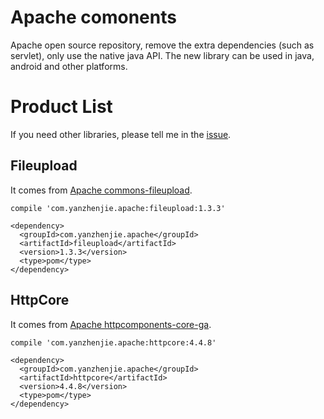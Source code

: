 # Apache comonents
Apache open source repository, remove the extra dependencies (such as servlet), only use the native java API. The new library can be used in java, android and other platforms.

# Product List
If you need other libraries, please tell me in the [issue](https://github.com/yanzhenjie/apache-components/issues).

## Fileupload
It comes from [Apache commons-fileupload](http://commons.apache.org/proper/commons-fileupload/).  

```
compile 'com.yanzhenjie.apache:fileupload:1.3.3'
```

```
<dependency>
  <groupId>com.yanzhenjie.apache</groupId>
  <artifactId>fileupload</artifactId>
  <version>1.3.3</version>
  <type>pom</type>
</dependency>
```

## HttpCore
It comes from [Apache httpcomponents-core-ga](http://hc.apache.org/httpcomponents-core-ga/).  

```
compile 'com.yanzhenjie.apache:httpcore:4.4.8'
```

```
<dependency>
  <groupId>com.yanzhenjie.apache</groupId>
  <artifactId>httpcore</artifactId>
  <version>4.4.8</version>
  <type>pom</type>
</dependency>
```
